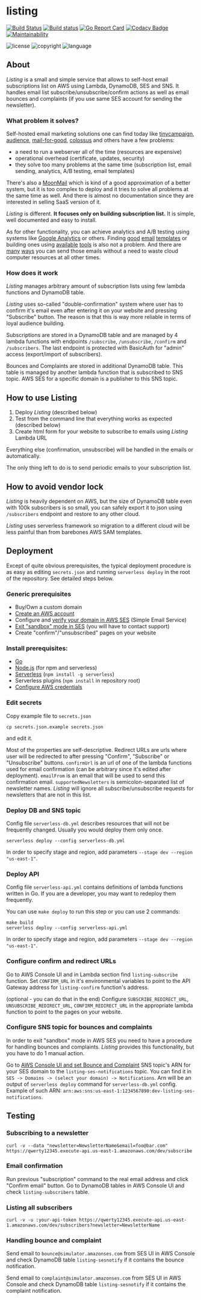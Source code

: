 # listing

[![Build Status](https://travis-ci.org/ribtoks/listing.svg?branch=master)](https://travis-ci.org/ribtoks/listing)
[![Build status](https://ci.appveyor.com/api/projects/status/ypmg5foasuiuf5lh/branch/master?svg=true)](https://ci.appveyor.com/project/Ribtoks/listing/branch/master)
[![Go Report Card](https://goreportcard.com/badge/github.com/ribtoks/listing)](https://goreportcard.com/report/github.com/ribtoks/listing)
[![Codacy Badge](https://api.codacy.com/project/badge/Grade/7ca0882c24314f01afe10bb857449ccb)](https://www.codacy.com/manual/ribtoks/listing?utm_source=github.com&amp;utm_medium=referral&amp;utm_content=ribtoks/listing&amp;utm_campaign=Badge_Grade)
[![Maintainability](https://api.codeclimate.com/v1/badges/084d620cf3ef2f84ce99/maintainability)](https://codeclimate.com/github/ribtoks/listing/maintainability)

![license](https://img.shields.io/badge/license-MIT-blue.svg)
![copyright](https://img.shields.io/badge/%C2%A9-Taras_Kushnir-blue.svg)
![language](https://img.shields.io/badge/language-go-blue.svg)

## About

*Listing* is a small and simple service that allows to self-host email subscriptions list on AWS using Lambda, DynamoDB, SES and SNS. It handles email list subscribe/unsubscribe/confirm actions as well as email bounces and complaints (if you use same SES account for sending the newsletter).

### What problem it solves?

Self-hosted email marketing solutions one can find today like [tinycampaign](https://github.com/parkerj/tinycampaign), [audience](https://github.com/aniftyco/audience), [mail-for-good](https://github.com/freeCodeCamp/mail-for-good), [colossus](https://github.com/vitorfs/colossus) and others have a few problems:

*   a need to run a webserver all of the time (resources are expensive)
*   operational overhead (certificate, updates, security)
*   they solve too many problems at the same time (subscription list, email sending, analytics, A/B testing, email templates)

There's also a [MoonMail](https://github.com/MoonMail/MoonMail) which is kind of a good approximation of a better system, but it is too complex to deploy and it tries to solve all problems at the same time as well. And there is almost no documentation since they are interested in selling SaaS version of it.

*Listing* is different. **It focuses only on building subscription list.** It is simple, well documented and easy to install.

As for other functionality, you can achieve analytics and A/B testing using systems like [Google Analytics](https://google.com/analytics) or others. Finding [good](https://github.com/InterNations/antwort) [email](https://github.com/leemunroe/responsive-html-email-template) [templates](https://github.com/mailgun/transactional-email-templates) or building ones using [available](http://mosaico.io/) [tools](https://beefree.io/) is also not a problem. And there are [many](https://github.com/rykov/paperboy) [ways](https://github.com/Circle-gg/thunder-mail) you can send those emails without a need to waste cloud computer resources at all other times.

### How does it work

*Listing* manages arbitrary amount of subscription lists using few lambda functions and DynamoDB table.

*Listing* uses so-called "double-confirmation" system where user has to confirm it's email even after entering it on your website and pressing "Subscribe" button. The reason is that this is way more reliable in terms of loyal audience building.

Subscriptions are stored in a DynamoDB table and are managed by 4 lambda functions with endpoints `/subscribe`, `/unsubscribe`, `/confirm` and `/subscribers`. The last endpoint is protected with BasicAuth for "admin" access (export/import of subscribers).

Bounces and Complaints are stored in additional DynamoDB table. This table is managed by another lambda function that is subscribed to SNS topic. AWS SES for a specific domain is a publisher to this SNS topic.

## How to use Listing

1. Deploy *Listing* (described below)
2. Test from the command line that everything works as expected (described below)
3. Create html form for your website to subscribe to emails using *Listing* Lambda URL

Everything else (confirmation, unsubscribe) will be handled in the emails or automatically.

The only thing left to do is to send periodic emails to your subscription list.

## How to avoid vendor lock

*Listing* is heavily dependent on AWS, but the size of DynamoDB table even with 100k subscribers is so small, you can safely export it to json using `/subscribers` endpoint and restore to any other cloud.

*Listing* uses serverless framework so migration to a different cloud will be less painful than from barebones AWS SAM templates.

## Deployment

Except of quite obvious prerequisites, the typical deployment procedure is as easy as editing `secrets.json` and running `serverless deploy` in the root of the repository. See detailed steps below.

### Generic prerequisites

*   Buy/Own a custom domain
*   [Create an AWS account](https://aws.amazon.com/premiumsupport/knowledge-center/create-and-activate-aws-account/)
*   Configure and [verify your domain in AWS SES](https://docs.aws.amazon.com/ses/latest/DeveloperGuide/verify-domain-procedure.html) (Simple Email Service)
*   [Exit "sandbox" mode in SES](https://docs.aws.amazon.com/ses/latest/DeveloperGuide/request-production-access.html) (you will have to contact support)
*   Create "confirm"/"unsubscribed" pages on your website

### Install prerequisites:

*   [Go](https://golang.org/dl/)
*   [Node.js](https://nodejs.org/en/download/) (for npm and serverless)
*   [Serverless](https://serverless.com/framework/docs/getting-started/) (`npm install -g serverless`)
*   Serverless plugins (`npm install` in repository root)
*   [Configure AWS credentials](https://docs.aws.amazon.com/sdk-for-java/v1/developer-guide/setup-credentials.html)

### Edit secrets

Copy example file to `secrets.json`

`cp secrets.json.example secrets.json`

and edit it.

Most of the properties are self-descriptive. Redirect URLs are urls where user will be redirected to after pressing "Confirm", "Subscribe" or "Unsubscribe" buttons. `confirmUrl` is an url of one of the lambda functions used for email confirmation (can be arbitrary since it's edited after deployment). `emailFrom` is an email that will be used to send this confirmation email. `supportedNewsletters` is semicolon-separated list of newsletter names. *Listing* will ignore all subscribe/unsubscribe requests for newsletters that are not in this list.

### Deploy DB and SNS topic

Config file `serverless-db.yml` describes resources that will not be frequently changed. Usually you would deploy them only once.

`serverless deploy --config serverless-db.yml`

In order to specify stage and region, add parameters `--stage dev --region "us-east-1"`.

### Deploy API

Config file `serverless-api.yml` contains definitions of lambda functions written in Go. If you are a developer, you may want to redeploy them frequently.

You can use `make deploy` to run this step or you can use 2 commands:

```
make build
serverless deploy --config serverless-api.yml
```

In order to specify stage and region, add parameters `--stage dev --region "us-east-1"`.

### Configure confirm and redirect URLs

Go to AWS Console UI and in Lambda section find `listing-subscribe` function. Set `CONFIRM_URL` in it's environmental variables to point to the API Gateway address for `listing-confirm` function's address.

(optional - you can do that in the end) Configure `SUBSCRIBE_REDIRECT_URL`, `UNSUBSCRIBE_REDIRECT_URL`, `CONFIRM_REDIRECT_URL` in the appropriate lambda function to point to the pages on your website.

### Configure SNS topic for bounces and complaints

In order to exit "sandbox" mode in AWS SES you need to have a procedure for handling bounces and complaints. *Listing* provides this functionality, but you have to do 1 manual action.

Go to [AWS Console UI and set Bounce and Complaint](https://docs.aws.amazon.com/ses/latest/DeveloperGuide/configure-sns-notifications.html) SNS topic's ARN for your SES domain to the `listing-ses-notifications` topic. You can find it in `SES -> Domains -> (select your domain) -> Notifications`. Arn will be an output of `serverless deploy` command for `serverless-db.yml` config. Example of such ARN: `arn:aws:sns:us-east-1:1234567890:dev-listing-ses-notifications`.

## Testing

### Subscribing to a newsletter

`curl -v --data "newsletter=NewsletterName&email=foo@bar.com" https://qwerty12345.execute-api.us-east-1.amazonaws.com/dev/subscribe`

### Email confirmation

Run previous "subscription" command to the real email address and click "Confirm email" button. Go to DynamoDB tables in AWS Console UI and check `listing-subscribers` table.

### Listing all subscribers

`curl -v -u :your-api-token https://qwerty12345.execute-api.us-east-1.amazonaws.com/dev/subscribers?newsletter=NewsletterName`

### Handling bounce and complaint

Send email to `bounce@simulator.amazonses.com` from SES UI in AWS Console and check DynamoDB table `listing-sesnotify` if it contains the bounce notification.

Send email to `complaint@simulator.amazonses.com` from SES UI in AWS Console and check DynamoDB table `listing-sesnotify` if it contains the complaint notification.
